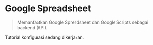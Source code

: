 # Google Spreadsheet

> Memanfaatkan Google Spreadsheet dan Google Scripts sebagai backend (API).

Tutorial konfigurasi sedang dikerjakan.